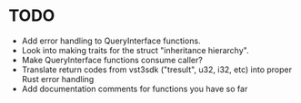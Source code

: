 # TODO

 - Add error handling to QueryInterface functions.
 - Look into making traits for the struct "inheritance hierarchy".
 - Make QueryInterface functions consume caller?
 - Translate return codes from vst3sdk ("tresult", u32, i32, etc) into proper Rust error handling
 - Add documentation comments for functions you have so far